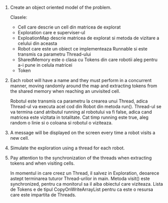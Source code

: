 1. Create an object oriented model of the problem.

    Clasele:
    - Cell care descrie un cell din matricea de explorat
    - Exploration care e superviser-ul
    - ExploationMap descrie matricea de explorat si metoda de vizitare a celului din aceasta
    - Robot care este un obiect ce implementeaza Runnable si este transmis ca parametru Thread-ului
    - SharedMemory este o clasa cu Tokens din care robotii aleg pentru a-i pune in celula matricei
    - Token 

2. Each robot will have a name and they must perform in a concurrent manner, moving randomly around the map and extracting tokens from the shared memory when reaching an unvisited cell.

    Robotul este transmis ca parametru la crearea unui Thread, adica Thread-ul va executa acel cod din Robot din metoda run(). Thread-ul se va termina cand atributul running al robotului va fi false, adica cand matricea este vizitata in totalitate. 
    Cat timp running este true, aleg random o linie si o coloana si robotul o viziteaza.

3. A message will be displayed on the screen every time a robot visits a new cell.
4. Simulate the exploration using a thread for each robot.
5. Pay attention to the synchronization of the threads when extracting tokens and when visiting cells.

   In momentul in care creez un Thread, il salvez in Exploration, deoarece astept terminarea tuturor Thread-urilor in main.
   Metoda visit() este synchronized, pentru ca monitorul sa il aiba obiectul care viziteaza.
   Lista de Tokens e de tipul CopyOnWriteArrayList pentru ca este o resursa care este impartita de Threads. 
